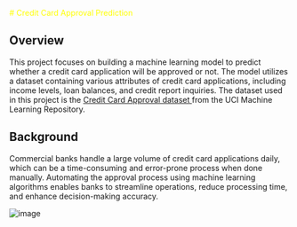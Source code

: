 <font color="yellow"># Credit Card Approval Prediction</font>


## Overview
This project focuses on building a machine learning model to predict whether a credit card application will be approved or not. The model utilizes a dataset containing various attributes of credit card applications, including income levels, loan balances, and credit report inquiries.
The dataset used in this project is the [ Credit Card Approval dataset ](https://archive.ics.uci.edu/dataset/27/credit+approval)
 from the UCI Machine Learning Repository.

## Background
Commercial banks handle a large volume of credit card applications daily, which can be a time-consuming and error-prone process when done manually. Automating the approval process using machine learning algorithms enables banks to streamline operations, reduce processing time, and enhance decision-making accuracy.

![image](https://github.com/as-ahmadsabbah/Predicting-Credit-Card-Approvals/assets/107211206/cedd5a1e-eebc-4488-acee-cbdd1a822e0c)
